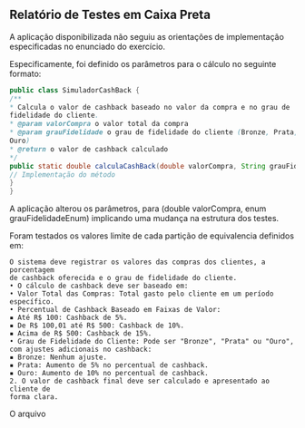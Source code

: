 ## Relatório de Testes em Caixa Preta

A aplicação disponibilizada não seguiu as orientações de implementação especificadas no enunciado do exercício.

Especificamente, foi definido os parâmetros para o cálculo no seguinte formato:

```java
public class SimuladorCashBack {
/**
* Calcula o valor de cashback baseado no valor da compra e no grau de
fidelidade do cliente.
* @param valorCompra o valor total da compra
* @param grauFidelidade o grau de fidelidade do cliente (Bronze, Prata,
Ouro)
* @return o valor de cashback calculado
*/
public static double calculaCashBack(double valorCompra, String grauFidelidade) {
// Implementação do método
}
}
```
A aplicação alterou os parâmetros, para (double valorCompra, enum grauFidelidadeEnum) implicando uma mudança na estrutura dos testes.

Foram testados os valores limite de cada partição de equivalencia definidos em:

```
O sistema deve registrar os valores das compras dos clientes, a porcentagem
de cashback oferecida e o grau de fidelidade do cliente.
• O cálculo de cashback deve ser baseado em:
• Valor Total das Compras: Total gasto pelo cliente em um período
específico.
• Percentual de Cashback Baseado em Faixas de Valor:
▪ Até R$ 100: Cashback de 5%.
▪ De R$ 100,01 até R$ 500: Cashback de 10%.
▪ Acima de R$ 500: Cashback de 15%.
• Grau de Fidelidade do Cliente: Pode ser "Bronze", "Prata" ou "Ouro",
com ajustes adicionais no cashback:
▪ Bronze: Nenhum ajuste.
▪ Prata: Aumento de 5% no percentual de cashback.
▪ Ouro: Aumento de 10% no percentual de cashback.
2. O valor de cashback final deve ser calculado e apresentado ao cliente de
forma clara.
```

O arquivo 
